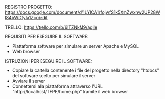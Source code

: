 REGISTRO PROGETTO: 
https://docs.google.com/document/d/1LYlCA1rfojwfS1k5XmZwxnw2UP28Wl84bWDfyIa1Zco/edit

TRELLO: 
https://trello.com/b/6lTZNkM9/agile

REQUISITI PER ESEGUIRE IL SOFTWARE:
- Piattaforma software per simulare un server Apache e MySQL
- Web browser

ISTRUZIONI PER ESEGUIRE IL SOFTWARE:
- Copiare la cartella contenente i file del progetto nella directory "htdocs" del software scelto per simulare il server
- Avviare il server
- Connettersi alla piattaforma attraverso l'URL "http://localhost/TFPF/home.php" tramite il web browser
